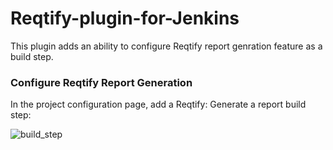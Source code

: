 # Reqtify-plugin-for-Jenkins

This plugin adds an ability to configure Reqtify report genration feature as a build step.

### Configure Reqtify Report Generation

In the project configuration page, add a Reqtify: Generate a report build step:

![build_step](https://user-images.githubusercontent.com/37103100/60001844-0332fa00-9685-11e9-97d2-8c941af4f664.JPG)
